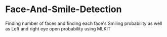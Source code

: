 # Face-And-Smile-Detection
Finding number of faces and finding each face's Smiling probability as well as Left and right eye open probability using MLKIT
